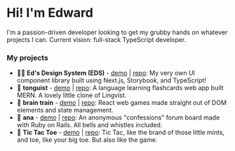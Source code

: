 # Hi! I'm Edward
I'm a passion-driven developer looking to get my grubby hands on whatever projects I can. Current vision: full-stack TypeScript developer.

### My projects
- 👨‍🎨 **Ed's Design System (EDS)** - [demo]() | [repo](): My very own UI component library built using Next.js, Storybook, and TypeScript!
- 👅 **tonguist** - [demo]() | [repo](): A language learning flashcards web app built MERN. A lovely little clone of Lingvist.
- 🧠 **brain train** - [demo]() | [repo](): React web games made straight out of DOM elements and state management.
- 💬 **ana** - [demo]() | [repo](): An anonymous "confessions" forum board made with Ruby on Rails. All bells and whistles included.
- 🦶 **Tic Tac Toe** - [demo]() | [repo](): Tic Tac, like the brand of those little mints, and toe, like your big toe. But also like the game.

<!--
**Foyoman/Foyoman** is a ✨ _special_ ✨ repository because its `README.md` (this file) appears on your GitHub profile.

Here are some ideas to get you started:

- 🔭 I’m currently working on ...
- 🌱 I’m currently learning ...
- 👯 I’m looking to collaborate on ...
- 🤔 I’m looking for help with ...
- 💬 Ask me about ...
- 📫 How to reach me: ...
- 😄 Pronouns: ...
- ⚡ Fun fact: ...
-->
